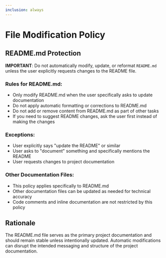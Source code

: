 ```yaml
---
inclusion: always
---
```


# File Modification Policy

## README.md Protection

**IMPORTANT**: Do not automatically modify, update, or reformat `README.md` unless the user explicitly requests changes to the README file.

### Rules for README.md:
- Only modify README.md when the user specifically asks to update documentation
- Do not apply automatic formatting or corrections to README.md
- Do not add or remove content from README.md as part of other tasks
- If you need to suggest README changes, ask the user first instead of making the changes

### Exceptions:
- User explicitly says "update the README" or similar
- User asks to "document" something and specifically mentions the README
- User requests changes to project documentation

### Other Documentation Files:
- This policy applies specifically to README.md
- Other documentation files can be updated as needed for technical accuracy
- Code comments and inline documentation are not restricted by this policy

## Rationale

The README.md file serves as the primary project documentation and should remain stable unless intentionally updated. Automatic modifications can disrupt the intended messaging and structure of the project documentation.